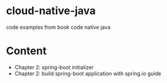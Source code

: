 # cloud-native-java
code examples from book code native java

# Content
- Chapter 2: spring-boot initializer
- Chapter 2: build spring-boot application with spring.io guide
